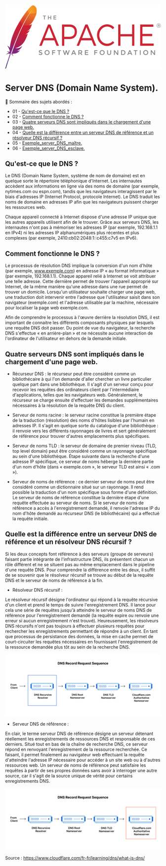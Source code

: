 <a name="balise_00"></a>
![Apache_logo](./images/Apache_logo.png)

# Server DNS (Domain Name System).

👋 Sommaire des sujets abordés :

- 01 - [ Qu'est-ce que le DNS ?](#balise_01)
- 02 - [ Comment fonctionne le DNS ?](#balise_02)
- 03 - [ Quatre serveurs DNS sont impliqués dans le chargement d'une page web.](#balise_03)
- 04 - [ Quelle est la différence entre un serveur DNS de référence et un résolveur DNS récursif ?](#balise_04)
- 05 - [Exemple_server_DNS_maître.](Exemple_server_DNS_maître.md)
- 06 - [Exemple_server_DNS_esclave.](Exemple_server_DNS_esclave.md)



<a name="balise_01"></a>
## Qu'est-ce que le DNS ?

Le DNS (Domain Name System, système de nom de domaine) est en quelque sorte le répertoire téléphonique d'Internet. Les internautes accèdent aux informations en ligne via des noms de domaine (par exemple, nytimes.com ou espn.com), tandis que les navigateurs interagissent par le biais d'adresses IP (Internet Protocol, protocole Internet). Le DNS traduit les noms de domaine en adresses IP afin que les navigateurs puissent charger les ressources web.

Chaque appareil connecté à Internet dispose d'une adresse IP unique que les autres appareils utilisent afin de le trouver. Grâce aux serveurs DNS, les internautes n'ont pas à mémoriser les adresses IP (par exemple, 192.168.1.1 en IPv4) ni les adresses IP alphanumériques plus récentes et plus complexes (par exemple, 2410:cb02:2048:1::c455:c7v5 en IPv6).

<a name="balise_02"></a>
## Comment fonctionne le DNS ?

Le processus de résolution DNS implique la conversion d'un nom d'hôte (par exemple, www.exemple.com) en adresse IP « au format informatique » (par exemple, 192.168.1.1). Chaque appareil relié à Internet se voit attribuer une telle adresse. Cette dernière permet de trouver l'appareil approprié sur Internet, de la même manière qu'une adresse dans une rue permet de trouver un domicile. Lorsqu'un utilisateur souhaite charger une page web, une traduction doit intervenir entre l'adresse que l'utilisateur saisit dans son navigateur (exemple.com) et l'adresse utilisable par la machine, nécessaire pour localiser la page web exemple.com.

Afin de comprendre le processus à l'œuvre derrière la résolution DNS, il est important de connaitre les différents composants physiques par lesquels une requête DNS doit passer. Du point de vue du navigateur, la recherche DNS s'effectue « en arrière-plan » et ne nécessite aucune interaction de l'ordinateur de l'utilisateur en dehors de la demande initiale.

<a name="balise_03"></a>
## Quatre serveurs DNS sont impliqués dans le chargement d'une page web.

- Récurseur DNS : le récurseur peut être considéré comme un bibliothécaire à qui l'on demande d'aller chercher un livre particulier quelque part dans une bibliothèque. Il s'agit d'un serveur conçu pour recevoir les requêtes des ordinateurs client par l'intermédiaire d'applications, telles que les navigateurs web. Généralement, le récurseur se charge ensuite d'effectuer les demandes supplémentaires nécessaires à la résolution de la requête DNS du client.

- Serveur de noms racine : le serveur racine constitue la première étape de la traduction (résolution) des noms d'hôtes lisibles par l'humain en adresses IP. Il s'agit en quelque sorte du catalogue d'une bibliothèque : il renvoie vers les différents rayonnages de livres et sert généralement de référence pour trouver d'autres emplacements plus spécifiques.

- Serveur de noms TLD : le serveur de domaine de premier niveau (TLD, top level domain) peut être considéré comme un rayonnage spécifique au sein d'une bibliothèque. Étape suivante dans la recherche d'une adresse IP spécifique, ce serveur de noms héberge la dernière partie d'un nom d'hôte (dans « exemple.com », le serveur TLD est ainsi « .com »).

- Serveur de noms de référence : ce dernier serveur de noms peut être considéré comme un dictionnaire situé sur un rayonnage. Il rend possible la traduction d'un nom spécifique sous forme d'une définition. Le serveur de noms de référence constitue la dernière étape d'une requête effectuée au serveur de noms. Si le serveur de noms de référence a accès à l'enregistrement demandé, il renvoie l'adresse IP du nom d'hôte demandé au récurseur DNS (le bibliothécaire) qui a effectué la requête initiale.

<a name="balise_04"></a>
## Quelle est la différence entre un serveur DNS de référence et un résolveur DNS récursif ?

Si les deux concepts font référence à des serveurs (groupe de serveurs) faisant partie intégrante de l'infrastructure DNS, ils présentent chacun un rôle différent et ne se situent pas au même emplacement dans le pipeline d'une requête DNS. Pour comprendre la différence entre les deux, il suffit de se souvenir que le résolveur récursif se trouve au début de la requête DNS et le serveur de noms de référence à la fin.

- Résolveur DNS récursif :

Le résolveur récursif désigne l'ordinateur qui répond à la requête récursive d'un client et prend le temps de suivre l'enregistrement DNS. Il lance pour cela une série de requêtes jusqu'à atteindre le serveur de noms DNS de référence pour l'enregistrement demandé (la requête expire ou renvoie une erreur si aucun enregistrement n'est trouvé). Heureusement, les résolveurs DNS récursifs n'ont pas toujours à effectuer plusieurs requêtes pour rechercher les enregistrements permettant de répondre à un client. En tant que processus de persistance des données, la mise en cache permet de court-circuiter les requêtes nécessaires en fournissant l'enregistrement de la ressource demandée plus tôt au sein de la recherche DNS.

![dns_record_request_sequence_recursive_resolver.png](./images/dns_record_request_sequence_recursive_resolver.png)

- Serveur DNS de référence :

En clair, le terme serveur DNS de référence désigne un serveur détenant réellement les enregistrements de ressources DNS et responsable de ces derniers. Situé tout en bas de la chaîne de recherche DNS, ce serveur répond en renvoyant l'enregistrement de la ressource recherchée. Ce faisant, il permet finalement au navigateur web effectuant la requête d'atteindre l'adresse IP nécessaire pour accéder à un site web ou à d'autres ressources web. Un serveur de noms de référence peut satisfaire les requêtes à partir de ses propres données sans avoir à interroger une autre source, car il s'agit de la source unique de vérité pour certains enregistrements DNS.

![dns_record_request_sequence_authoritative_nameserver.png](./images/dns_record_request_sequence_authoritative_nameserver.png)

Source : https://www.cloudflare.com/fr-fr/learning/dns/what-is-dns/
